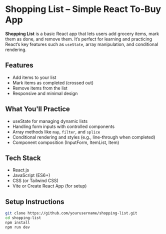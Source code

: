 # Shopping List – Simple React To-Buy App

**Shopping List** is a basic React app that lets users add grocery items, mark them as done, and remove them. It’s perfect for learning and practicing React’s key features such as `useState`, array manipulation, and conditional rendering.

## Features

- Add items to your list
- Mark items as completed (crossed out)
- Remove items from the list
- Responsive and minimal design

## What You'll Practice

- useState for managing dynamic lists
- Handling form inputs with controlled components
- Array methods like `map`, `filter`, and `splice`
- Conditional rendering and styles (e.g., line-through when completed)
- Component composition (InputForm, ItemList, Item)

## Tech Stack

- React.js
- JavaScript (ES6+)
- CSS (or Tailwind CSS)
- Vite or Create React App (for setup)

## Setup Instructions

```bash
git clone https://github.com/yourusername/shopping-list.git
cd shopping-list
npm install
npm run dev
